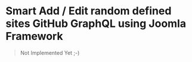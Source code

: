 # Smart Add / Edit random defined sites GitHub GraphQL using Joomla Framework

> Not Implemented Yet ;-)
